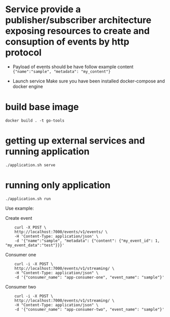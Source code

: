# Service provide a publisher/subscriber architecture exposing resources to create and consuption of events by http protocol

- Payload of events should be have follow example content
   `{"name":"sample", "metadata": "my_content"}`

- Launch service
    Make sure you have been installed docker-compose and docker engine

# build base image
    docker build . -t go-tools

# getting up external services and running application
    ./application.sh serve

# running only application
    ./application.sh run


Use example:

Create event
```
    curl -X POST \
    http://localhost:7000/events/v1/events/ \
    -H 'Content-Type: application/json' \
    -d '{"name":"sample", "metadata": {"content": {"my_event_id": 1, "my_event_data":"test"}}}' 
```

Consumer one
```
    curl -i -X POST \
    http://localhost:7000/events/v1/streaming/ \
    -H "Content-Type: application/json" \
    -d '{"consumer_name": "app-consumer-one", "event_name": "sample"}'
```

Consumer two
```
    curl -i -X POST \
    http://localhost:7000/events/v1/streaming/ \
    -H "Content-Type: application/json" \
    -d '{"consumer_name": "app-consumer-two", "event_name": "sample"}'
```
